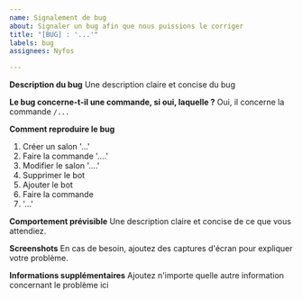 ```yaml
---
name: Signalement de bug
about: Signaler un bug afin que nous puissions le corriger
title: "[BUG] : '...'"
labels: bug
assignees: Nyfos

---
```


**Description du bug**
Une description claire et concise du bug

**Le bug concerne-t-il une commande, si oui, laquelle ?**
Oui, il concerne la commande `/...`

**Comment reproduire le bug**
1. Créer un salon '...'
2. Faire la commande '....'
3. Modifier le salon '....'
4. Supprimer le bot
5. Ajouter le bot
6. Faire la commande
7. '...'

**Comportement prévisible**
Une description claire et concise de ce que vous attendiez.

**Screenshots**
En cas de besoin, ajoutez des captures d'écran pour expliquer votre problème.

**Informations supplémentaires**
Ajoutez n'importe quelle autre information concernant le problème ici

